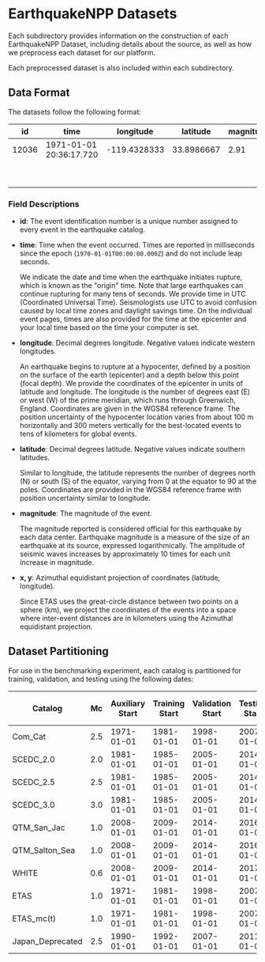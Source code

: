 # EarthquakeNPP Datasets

Each subdirectory provides information on the construction of each EarthquakeNPP Dataset, including details about the source, as well as how we preprocess each dataset for our platform.

Each preprocessed dataset is also included within each subdirectory.

## Data Format

The datasets follow the following format:

| id    | time                    | longitude  | latitude  | magnitude | x               | y               |
|-------|-------------------------|------------|-----------|-----------|-----------------|-----------------|
| 12036 | 1971-01-01 20:36:17.720 | -119.4328333 | 33.8986667 | 2.91      | -221.8284296413594 | -52.446501577338154 |
| &nbsp; | &nbsp; | &nbsp; | &nbsp; | &nbsp; | &nbsp; | &nbsp; |
| &nbsp; | &nbsp; | &nbsp; | &nbsp; | &nbsp; | &nbsp; | &nbsp; |


### Field Descriptions

- **id**: The event identification number is a unique number assigned to every event in the earthquake catalog.

- **time**: Time when the event occurred. Times are reported in milliseconds since the epoch (`1970-01-01T00:00:00.000Z`) and do not include leap seconds.

  We indicate the date and time when the earthquake initiates rupture, which is known as the "origin" time. Note that large earthquakes can continue rupturing for many tens of seconds. We provide time in UTC (Coordinated Universal Time). Seismologists use UTC to avoid confusion caused by local time zones and daylight savings time. On the individual event pages, times are also provided for the time at the epicenter and your local time based on the time your computer is set.

- **longitude**: Decimal degrees longitude. Negative values indicate western longitudes.

  An earthquake begins to rupture at a hypocenter, defined by a position on the surface of the earth (epicenter) and a depth below this point (focal depth). We provide the coordinates of the epicenter in units of latitude and longitude. The longitude is the number of degrees east (E) or west (W) of the prime meridian, which runs through Greenwich, England. Coordinates are given in the WGS84 reference frame. The position uncertainty of the hypocenter location varies from about 100 m horizontally and 300 meters vertically for the best-located events to tens of kilometers for global events.

- **latitude**: Decimal degrees latitude. Negative values indicate southern latitudes.

  Similar to longitude, the latitude represents the number of degrees north (N) or south (S) of the equator, varying from 0 at the equator to 90 at the poles. Coordinates are provided in the WGS84 reference frame with position uncertainty similar to longitude.

- **magnitude**: The magnitude of the event.

  The magnitude reported is considered official for this earthquake by each data center. Earthquake magnitude is a measure of the size of an earthquake at its source, expressed logarithmically. The amplitude of seismic waves increases by approximately 10 times for each unit increase in magnitude.

- **x, y**: Azimuthal equidistant projection of coordinates (latitude, longitude).

  Since ETAS uses the great-circle distance between two points on a sphere (km), we project the coordinates of the events into a space where inter-event distances are in kilometers using the Azimuthal equidistant projection.

## Dataset Partitioning

For use in the benchmarking experiment, each catalog is partitioned for training, validation, and testing using the following dates:

| Catalog      | Mc  | Auxiliary Start | Training Start | Validation Start | Testing Start | Testing End | No. Training Events | No. Testing Events |
|--------------|-----|-----------------|----------------|------------------|---------------|-------------|---------------------|--------------------|
| Com_Cat      | 2.5 | 1971-01-01      | 1981-01-01     | 1998-01-01       | 2007-01-01    | 2020-01-17  | 79,037              | 23,059             |
| SCEDC_2.0    | 2.0 | 1981-01-01      | 1985-01-01     | 2005-01-01       | 2014-01-01    | 2020-01-01  | 128,265             | 14,351             |
| SCEDC_2.5    | 2.5 | 1981-01-01      | 1985-01-01     | 2005-01-01       | 2014-01-01    | 2020-01-01  | 43,221              | 5,466              |
| SCEDC_3.0    | 3.0 | 1981-01-01      | 1985-01-01     | 2005-01-01       | 2014-01-01    | 2020-01-01  | 12,426              | 2,065              |
| QTM_San_Jac  | 1.0 | 2008-01-01      | 2009-01-01     | 2014-01-01       | 2016-01-01    | 2018-01-01  | 18,664              | 4,837              |
| QTM_Salton_Sea | 1.0 | 2008-01-01  | 2009-01-01     | 2014-01-01       | 2016-01-01    | 2018-01-01  | 44,042              | 4,393              |
| WHITE        | 0.6 | 2008-01-01      | 2009-01-01     | 2014-01-01       | 2017-01-01    | 2021-01-01  | 38,556              | 26,914             |
| ETAS         | 1.0 | 1971-01-01      | 1981-01-01     | 1998-01-01       | 2007-01-01    | 2020-01-17  | 117,550             | 43,327             |
| ETAS_mc(t)   | 1.0 | 1971-01-01      | 1981-01-01     | 1998-01-01       | 2007-01-01    | 2020-01-17  | 115,115             | 42,932             |
| Japan_Deprecated   | 2.5 | 1990-01-01      | 1992-01-01     | 2007-01-01       | 2011-01-01    | 2020-01-01  | 22,213             | 15,368             |


